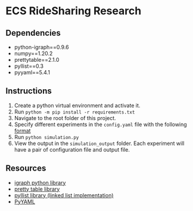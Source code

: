 # ECS RideSharing Research

## Dependencies
- python-igraph==0.9.6
- numpy==1.20.2
- prettytable==2.1.0
- pyllist==0.3
- pyyaml==5.4.1

## Instructions
1. Create a python virtual environment and activate it.
2. Run `python -m pip install -r requirements.txt`
3. Navigate to the root folder of this project.
4. Specify different experiments in the `config.yaml` file with the following [format](https://github.com/MaxOng99/ECS-Ridesharing/blob/main/config.yaml)
5. Run `python simulation.py`
6. View the output in the `simulation_output` folder. Each experiment will have a pair of configuration file and output file.

## Resources
- [igraph python library](https://igraph.org/python/)
- [pretty table library](https://pypi.org/project/prettytable/)
- [pyllist library (linked list implementation)](https://pythonhosted.org/pyllist/)
- [PyYAML](https://pyyaml.org/wiki/PyYAMLDocumentation)
